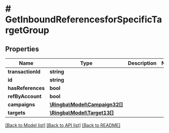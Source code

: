 # # GetInboundReferencesforSpecificTargetGroup

## Properties

Name | Type | Description | Notes
------------ | ------------- | ------------- | -------------
**transactionId** | **string** |  |
**id** | **string** |  |
**hasReferences** | **bool** |  |
**refByAccount** | **bool** |  |
**campaigns** | [**\Ringba\Model\Campaign32[]**](Campaign32.md) |  |
**targets** | [**\Ringba\Model\Target13[]**](Target13.md) |  |

[[Back to Model list]](../../README.md#models) [[Back to API list]](../../README.md#endpoints) [[Back to README]](../../README.md)
